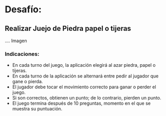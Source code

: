 # Desafío:

## Realizar Juejo de Piedra papel o tijeras


.... Imagen


### **Indicaciones:**

- En cada turno del juego, la aplicación elegirá al azar piedra, papel o tijeras.
- En cada turno de la aplicación se alternará entre pedir al jugador que gane o pierda.
- El jugador debe tocar el movimiento correcto para ganar o perder el juego.
- Si son correctos, obtienen un punto; de lo contrario, pierden un punto.
- El juego termina después de 10 preguntas, momento en el que se muestra su puntuación.
